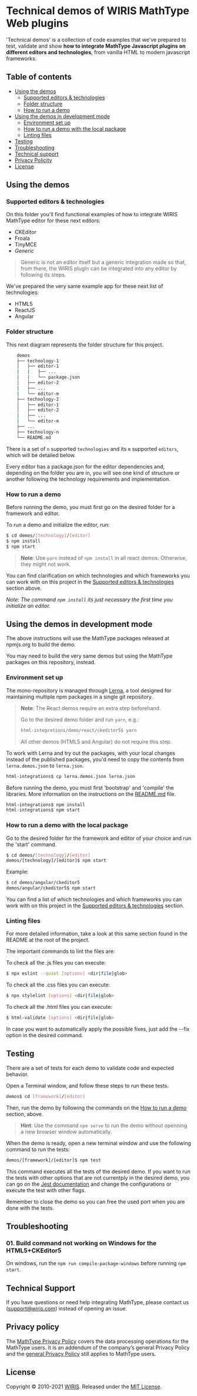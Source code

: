 # Technical demos of WIRIS MathType Web plugins

'Technical demos' is a collection of code examples that we've prepared to test, validate and show **how to integrate MathType Javascript plugins on different editors and technologies**, from vanilla HTML to modern javascript frameworks.

## Table of contents

- [Using the demos](#using-the-demos)
    - [Supported editors & technologies](#supported-editors--technologies)
    - [Folder structure](#folder-structure)
    - [How to run a demo](#how-to-run-a-demo)
- [Using the demos in development mode](#using-the-demos-in-development-mode)
    - [Environment set up](#environment-set-up)
    - [How to run a demo with the local package](#how-to-run-a-demo-with-the-local-package)
    - [Linting files](#linting-files)
- [Testing](#testing)
- [Troubleshooting](#troubleshooting)
- [Technical support](#technical-support)
- [Privacy Policity](#privacy-policity)
- [License](#license)


## Using the demos

### Supported editors & technologies

On this folder you'll find functional examples of how to integrate WIRIS MathType editor for these next editors:

- CKEditor
- Froala
- TinyMCE
- _Generic_

>Generic is not an editor itself but a generic integration made so that, from there, the WIRIS plugin can be integrated into any editor by following its steps.

We've prepared the very same example app for these next list of technologies:

- HTML5
- ReactJS 
- Angular 

### Folder structure

This next diagram represents the folder structure for this project. 

```bash
    demos
    ├── technology-1
    │   ├── editor-1
    |   |   ├── ...
    |   |   └── package.json
    │   ├── editor-2
    |   ├── ...
    |   └── editor-m
    ├── technology-2
    │   ├── editor-1
    │   ├── editor-2
    |   ├── ...
    |   └── editor-m
    ├── ...
    ├── technology-n
    └── README.md
```

There is a set of `n` supported `technologies` and its `m` supported `editors`, which will be detailed below. 

Every editor has a package.json for the editor dependencies and, depending on the folder you are in, you will see one kind of structure or another following the technology requirements and implementation.

### How to run a demo

Before running the demo, you must first go on the desired folder for a framework and editor.

To run a demo and initialize the editor, run:

```sh
$ cd demos/[technology]/[editor]
$ npm install
$ npm start
```

> **Note**: Use `yarn` instead of `npm install` in all react demos. Otherwise, they might not work.

You can find clarification on which technologies and which frameworks you can work with on this project in the [Supported editors & technologies](#supported-editors-technologies) section above.

*Note: The command `npm install` its just necessary the first time you initialize an editor.*

## Using the demos in development mode

The above instructions will use the MathType packages released at npmjs.org to build the demo.

You may need to build the very same demos but using the MathType packages on this repository, instead. 

### Environment set up

The mono-repository is managed through [Lerna](https://lerna.js.org/), a tool
designed for maintaining multiple npm packages in a single git repository.

> **Note**: The React demos require an extra step beforehand.
>
> Go to the desired demo folder and run `yarn`, e.g.:
>
> ```sh
> html-integrations/demo/react/ckeditor5$ yarn
> ```
>
> All other demos (HTML5 and Angular) do not require this step.

To work with Lerna and try out the packages, with your local changes instead of the published packages, you'd need to copy the contents from `lerna.demos.json` to `lerna.json`.

```sh
html-integrations$ cp lerna.demos.json lerna.json
```

Before running the demo, you must first 'bootstrap' and 'compile' the libraries. More information on the instructions on the [README.md](./README.md) file.

```sh
html-integrations$ npm install
html-integrations$ npm start
```

### How to run a demo with the local package

Go to the desired folder for the framework and editor of your choice and run the 'start' command.

```sh
$ cd demos/[technology]/[editor]
demos/[technology]/[editor]$ npm start
```

Example:

```sh
$ cd demos/angular/ckeditor5
demos/angular/ckeditor5$ npm start
```

You can find a list of which technologies and which frameworks you can work with on this project in the [Supported editors & technologies](#supported-editors-&-technologies) section.

### Linting files

For more detailed information, take a look at this same section found in the README at the root of the project.

The important commands to lint the files are:

To check all the .js files you can execute:

```sh
$ npx eslint --quiet [options] <dir|file|glob>
```

To check all the .css files you can execute:

```sh
$ npx stylelint [options] <dir|file|glob>
```

To check all the .html files you can execute:

```sh
$ html-validate [options] <dir|file|glob>
```

In case you want to automatically apply the possible fixes, just add the --fix option in the desired command.

## Testing

There are a set of tests for each demo to validate code and expected behavior.

Open a Terminal window, and follow these steps to run these tests.

```sh
demos$ cd [framework]/[editor]
```

Then, run the demo by following the commands on the [How to run a demo](#how-to-run-a-demo) section, above.

> **Hint**: Use the command `npm serve` to run the demo without openning a new browser window automatically.

When the demo is ready, open a new terminal window and use the following command to run the tests:

```sh
demos/[framework]/[editor]$ npm test
```

This command executes all the tests of the desired demo. If you want to run the tests with other options that are not currentply in the desired demo, you can go on the [Jest documentation](https://jestjs.io/en/) and change the configurations or execute the test with other flags.

Remember to close the demo so you can free the used port when you are done with the tests.

## Troubleshooting

### 01. Build command not working on Windows for the HTML5+CKEditor5

On windows, run the `npm run compile-package-windows` before running `npm start`.

## Technical Support

If you have questions or need help integrating MathType, please contact us (support@wiris.com) instead of opening an issue.

## Privacy policy

The [MathType Privacy Policy](http://www.wiris.com/mathtype/privacy-policy) covers the data processing operations for the MathType users. It is an addendum of the company’s general Privacy Policy and the [general Privacy Policy](https://wiris.com/en/privacy-policy) still applies to MathType users.

## License

Copyright © 2010-2021 [WIRIS](http://www.wiris.com). Released under the [MIT License](../LICENSE).
